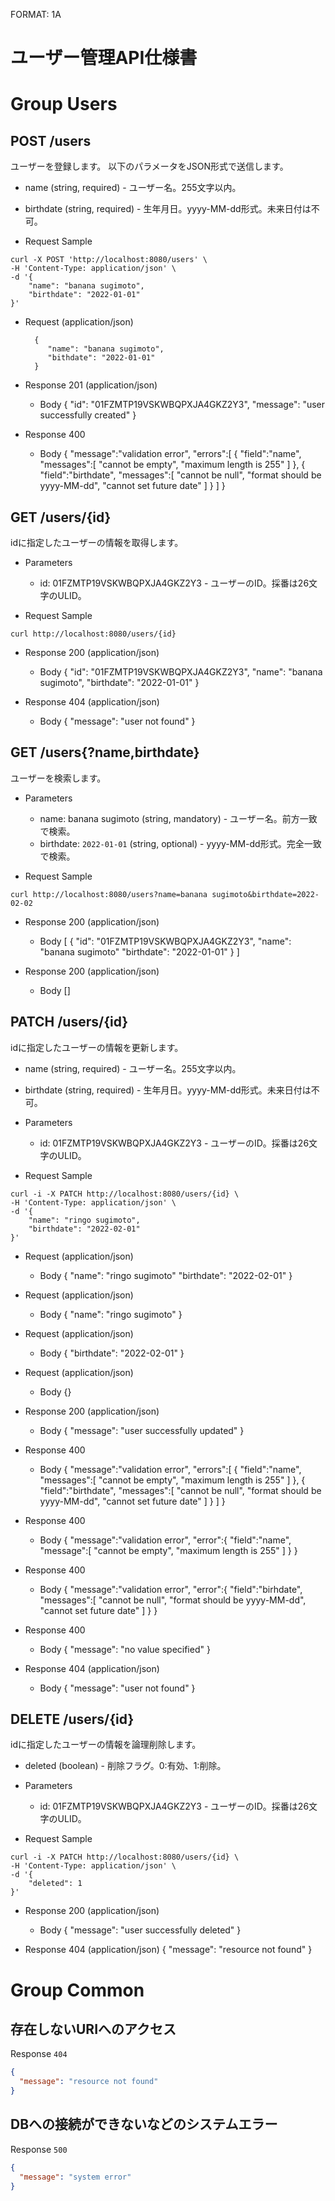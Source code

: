 FORMAT: 1A
# ユーザー管理API仕様書

# Group Users

## POST /users
ユーザーを登録します。
以下のパラメータをJSON形式で送信します。

+ name (string, required) - ユーザー名。255文字以内。
+ birthdate (string, required) - 生年月日。yyyy-MM-dd形式。未来日付は不可。

+ Request Sample
```
curl -X POST 'http://localhost:8080/users' \
-H 'Content-Type: application/json' \
-d '{
    "name": "banana sugimoto",
    "birthdate": "2022-01-01"
}' 
```

+ Request (application/json)

        {
           "name": "banana sugimoto",
           "bithdate": "2022-01-01"
        }

+ Response 201 (application/json)
  + Body
        {
           "id": "01FZMTP19VSKWBQPXJA4GKZ2Y3",
           "message": "user successfully created"
        }

+ Response 400
  + Body
        {
           "message":"validation error",
           "errors":[
              {
                 "field":"name",
                 "messages":[
                   "cannot be empty",
                   "maximum length is 255"
                 ]
              },
              {
                 "field":"birthdate",
                 "messages":[
                   "cannot be null",
                   "format should be yyyy-MM-dd",
                   "cannot set future date"
                 ]
              }
           ]
        }

## GET /users/{id}
idに指定したユーザーの情報を取得します。

+ Parameters
  + id: 01FZMTP19VSKWBQPXJA4GKZ2Y3 - ユーザーのID。採番は26文字のULID。

+ Request Sample
```
curl http://localhost:8080/users/{id}
```

+ Response 200 (application/json)
  + Body
        {
           "id": "01FZMTP19VSKWBQPXJA4GKZ2Y3",
           "name": "banana sugimoto",
           "birthdate": "2022-01-01"
        }

+ Response 404 (application/json)
  + Body
        {
            "message": "user not found"
        }

## GET /users{?name,birthdate}
ユーザーを検索します。

+ Parameters
  + name: banana sugimoto (string, mandatory) - ユーザー名。前方一致で検索。
  + birthdate: `2022-01-01` (string, optional) - yyyy-MM-dd形式。完全一致で検索。

+ Request Sample
```
curl http://localhost:8080/users?name=banana sugimoto&birthdate=2022-02-02
```

+ Response 200 (application/json)
  + Body
        [
            {
                "id": "01FZMTP19VSKWBQPXJA4GKZ2Y3",
                "name": "banana sugimoto"
                "birthdate": "2022-01-01"
            }
        ]

+ Response 200 (application/json)
  + Body
        []

## PATCH /users/{id}
idに指定したユーザーの情報を更新します。

+ name (string, required) - ユーザー名。255文字以内。
+ birthdate (string, required) - 生年月日。yyyy-MM-dd形式。未来日付は不可。

+ Parameters
  + id: 01FZMTP19VSKWBQPXJA4GKZ2Y3 - ユーザーのID。採番は26文字のULID。

+ Request Sample
```
curl -i -X PATCH http://localhost:8080/users/{id} \
-H 'Content-Type: application/json' \
-d '{
    "name": "ringo sugimoto",
    "birthdate": "2022-02-01"
}' 
```

+ Request (application/json)
  + Body
        {
            "name": "ringo sugimoto"
            "birthdate": "2022-02-01"
        }

+ Request (application/json)
  + Body
        {
            "name": "ringo sugimoto"
        }

+ Request (application/json)
  + Body
        {
            "birthdate": "2022-02-01"
        }

+ Request (application/json)
  + Body
        {}

+ Response 200 (application/json)
  + Body
        {
            "message": "user successfully updated"
        }

+ Response 400
  + Body
        {
            "message":"validation error",
            "errors":[
               {
                  "field":"name",
                  "messages":[
                      "cannot be empty",
                      "maximum length is 255"
                  ]
               },
               {
                  "field":"birthdate",
                  "messages":[
                      "cannot be null",
                      "format should be yyyy-MM-dd",
                      "cannot set future date"
                  ]
               }
            ]
        }

+ Response 400
  + Body
        {
            "message":"validation error",
            "error":{
                "field":"name",
                "message":[
                    "cannot be empty",
                    "maximum length is 255"
                ]
            }
        }

+ Response 400
  + Body
        {
            "message":"validation error",
            "error":{
                "field":"birhdate",
                "messages":[
                    "cannot be null",
                    "format should be yyyy-MM-dd",
                    "cannot set future date"
                ]
            }
        }

+ Response 400
  + Body
        {
            "message": "no value specified"
        }               

+ Response 404 (application/json)
  + Body
        {
            "message": "user not found"
        }

## DELETE /users/{id}
idに指定したユーザーの情報を論理削除します。

+ deleted (boolean) - 削除フラグ。0:有効、1:削除。

+ Parameters
  + id: 01FZMTP19VSKWBQPXJA4GKZ2Y3 - ユーザーのID。採番は26文字のULID。

+ Request Sample
```
curl -i -X PATCH http://localhost:8080/users/{id} \
-H 'Content-Type: application/json' \
-d '{
    "deleted": 1
}' 
```

+ Response 200 (application/json)
  + Body
        {
            "message": "user successfully deleted"
        }

+ Response 404 (application/json)
        {
            "message": "resource not found"
        }

# Group Common

## 存在しないURIへのアクセス

Response `404`
```json
{
  "message": "resource not found"
}
```

## DBへの接続ができないなどのシステムエラー

Response `500`
```json
{
  "message": "system error"
}
```
